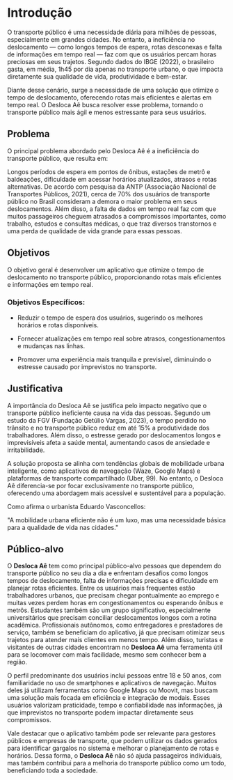 # Introdução

O transporte público é uma necessidade diária para milhões de pessoas, especialmente em grandes cidades. No entanto, a ineficiência no deslocamento — como longos tempos de espera, rotas desconexas e falta de informações em tempo real — faz com que os usuários percam horas preciosas em seus trajetos. Segundo dados do IBGE (2022), o brasileiro gasta, em média, 1h45 por dia apenas no transporte urbano, o que impacta diretamente sua qualidade de vida, produtividade e bem-estar.

Diante desse cenário, surge a necessidade de uma solução que otimize o tempo de deslocamento, oferecendo rotas mais eficientes e alertas em tempo real. O Desloca Aê busca resolver esse problema, tornando o transporte público mais ágil e menos estressante para seus usuários.

## Problema

O principal problema abordado pelo Desloca Aê é a ineficiência do transporte público, que resulta em: 

Longos períodos de espera em pontos de ônibus, estações de metrô e baldeações, dificuldade em acessar horários atualizados, atrasos e rotas alternativas. De acordo com pesquisa da ANTP (Associação Nacional de Transportes Públicos, 2021), cerca de 70% dos usuários de transporte público no Brasil consideram a demora o maior problema em seus deslocamentos. Além disso, a falta de dados em tempo real faz com que muitos passageiros cheguem atrasados a compromissos importantes, como trabalho, estudos e consultas médicas, o que traz diversos transtornos e uma perda de qualidade de vida grande para essas pessoas.


## Objetivos

O objetivo geral é desenvolver um aplicativo que otimize o tempo de deslocamento no transporte público, proporcionando rotas mais eficientes e informações em tempo real.

### Objetivos Específicos:

- Reduzir o tempo de espera dos usuários, sugerindo os melhores horários e rotas disponíveis.

- Fornecer atualizações em tempo real sobre atrasos, congestionamentos e mudanças nas linhas.

- Promover uma experiência mais tranquila e previsível, diminuindo o estresse causado por imprevistos no transporte.

## Justificativa

A importância do Desloca Aê se justifica pelo impacto negativo que o transporte público ineficiente causa na vida das pessoas. Segundo um estudo da FGV (Fundação Getúlio Vargas, 2023), o tempo perdido no trânsito e no transporte público reduz em até 15% a produtividade dos trabalhadores. Além disso, o estresse gerado por deslocamentos longos e imprevisíveis afeta a saúde mental, aumentando casos de ansiedade e irritabilidade.

A solução proposta se alinha com tendências globais de mobilidade urbana inteligente, como aplicativos de navegação (Waze, Google Maps) e plataformas de transporte compartilhado (Uber, 99). No entanto, o Desloca Aê diferencia-se por focar exclusivamente no transporte público, oferecendo uma abordagem mais acessível e sustentável para a população.

Como afirma o urbanista Eduardo Vasconcellos:

"A mobilidade urbana eficiente não é um luxo, mas uma necessidade básica para a qualidade de vida nas cidades."

## Público-alvo

O **Desloca Aê** tem como principal público-alvo pessoas que dependem do transporte público no seu dia a dia e enfrentam desafios como longos tempos de deslocamento, falta de informações precisas e dificuldade em planejar rotas eficientes. Entre os usuários mais frequentes estão trabalhadores urbanos, que precisam chegar pontualmente ao emprego e muitas vezes perdem horas em congestionamentos ou esperando ônibus e metrôs. Estudantes também são um grupo significativo, especialmente universitários que precisam conciliar deslocamentos longos com a rotina acadêmica. Profissionais autônomos, como entregadores e prestadores de serviço, também se beneficiam do aplicativo, já que precisam otimizar seus trajetos para atender mais clientes em menos tempo. Além disso, turistas e visitantes de outras cidades encontram no **Desloca Aê** uma ferramenta útil para se locomover com mais facilidade, mesmo sem conhecer bem a região.  

O perfil predominante dos usuários inclui pessoas entre 18 e 50 anos, com familiaridade no uso de smartphones e aplicativos de navegação. Muitos deles já utilizam ferramentas como Google Maps ou Moovit, mas buscam uma solução mais focada em eficiência e integração de modais. Esses usuários valorizam praticidade, tempo e confiabilidade nas informações, já que imprevistos no transporte podem impactar diretamente seus compromissos.  

Vale destacar que o aplicativo também pode ser relevante para gestores públicos e empresas de transporte, que podem utilizar os dados gerados para identificar gargalos no sistema e melhorar o planejamento de rotas e horários. Dessa forma, o **Desloca Aê** não só ajuda passageiros individuais, mas também contribui para a melhoria do transporte público como um todo, beneficiando toda a sociedade.
